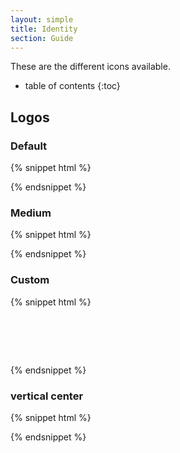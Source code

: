 ```yaml
---
layout: simple
title: Identity
section: Guide
---
```


These are the different icons available.

* table of contents
{:toc}

## Logos

### Default
{% snippet html %}
<div class="daptiv-header" >
    <em class="daptiv-logo size-default"></em>
</div>
{% endsnippet %}

### Medium
{% snippet html %}
<div class="daptiv-header">
    <em class="daptiv-logo size-medium"></em>
</div>
{% endsnippet %}

### Custom
{% snippet html %}
<div class="daptiv-header">
    <em class="daptiv-logo" style="display: inline-block; width: 240px; height: 78px"></em>
</div>
{% endsnippet %}

### vertical center
{% snippet html %}
<div class="daptiv-header" style="line-height: 78px; text-align: center;">
    <em class="daptiv-logo size-default vertical-center"></em>
</div>
{% endsnippet %}
